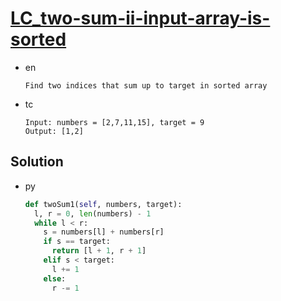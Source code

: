# [LC_two-sum-ii-input-array-is-sorted](https://leetcode.com/problems/two-sum-ii-input-array-is-sorted)

* en

  ```en
  Find two indices that sum up to target in sorted array
  ```

* tc

  ```tc
  Input: numbers = [2,7,11,15], target = 9
  Output: [1,2]
  ```

## Solution

* py

  ```py
  def twoSum1(self, numbers, target):
    l, r = 0, len(numbers) - 1
    while l < r:
      s = numbers[l] + numbers[r]
      if s == target:
        return [l + 1, r + 1]
      elif s < target:
        l += 1
      else:
        r -= 1
  ```
